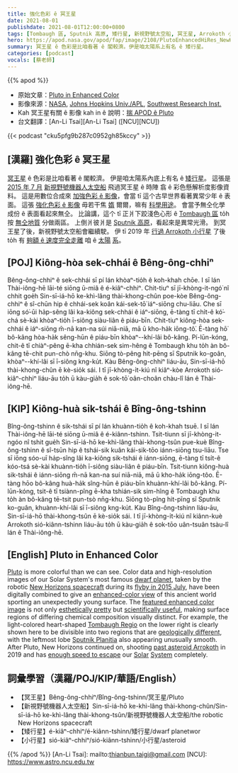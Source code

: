 ```yaml
---
title: 強化色彩 ê 冥王星
date: 2021-08-01
publishdate: 2021-08-01T12:00:00+0800
tags: [Tombaugh 區, Sputnik 高原, 矮行星, 新視野號太空船, 冥王星, Arrokoth 小行星]
hero: https://apod.nasa.gov/apod/fap/image/2108/PlutoEnhancedHiRes_NewHorizons_960.jpg
summary: 冥王星 ê 色彩是比咱看著 ê 閣較濟。伊是咱太陽系上有名 ê 矮行星。
categories: [podcast]
vocals: [蔡老師]
---
```


{{% apod %}}

- 原始文章：[Pluto in Enhanced Color](https://apod.nasa.gov/apod/ap210801.html)
- 影像來源：[NASA](https://www.nasa.gov/), [Johns Hopkins Univ./APL](https://www.jhuapl.edu/), [Southwest Research Inst.](https://www.swri.edu/)
- Kah 冥王星有關 ê 影像 kah in ê 說明：[揣 APOD ê Pluto](http://apod.nasa.gov/cgi-bin/apod/apod_search?tquery=Pluto)
- 台文翻譯：[An-Li Tsai][An-Li Tsai] ([NCU][NCU])

{{< podcast "cku5pfg9b287c0952gh85kccy" >}}

## [漢羅] 強化色彩 ê 冥王星
[冥王星][Pluto] ê 色彩是比咱看著 ê 閣較濟。
伊是咱太陽系內底上有名 ê [矮行星][dwarf planet]。
這張是 [2015 年 7 月][flyby in 2015 July] [新視野號機器人太空船][New Horizons spacecraft] 飛過冥王星 ê 時陣 翕 ê 彩色懸解析度影像資料。
這是用數位合成來 [加強色彩 ê 影像][enhanced-color view]，會當 tī 這个古早世界看著異常少年 ê 表面。
這張 [強化色彩 ê 影像][featured enhanced color image] 毋若干焦 [媠][esthetically pretty] 爾爾，嘛有 [科學用途][scientifically useful]。
會當予無仝化學成份 ê 表面看起來無仝。
比論講，這个 tī 正爿下跤淺色心形 ê [Tombaugh 區][Tombaugh Regio] to̍h 按 [無仝地質][geologically different] 分做兩區。
上倒爿彼爿是 [Sputnik 高原][Sputnik Planitia]，看起來是異常光滑。
到冥王星了後，新視野號太空船會繼續駛。
伊 tī 2019 年 [行過 Arrokoth 小行星][past asteroid Arrokoth] 了後 to̍h 有 [夠額 ê 速度完全走離][enough speed to escape] 咱 ê [太陽][Solar] [系][System]。




## [POJ] Kiông-hòa sek-chhái ê Bêng-ông-chhiⁿ
Bêng-ông-chhiⁿ ê sek-chhái sī pí lán khòaⁿ-tio̍h ê koh-khah chōe.
I sī lán Thài-iông-hē lāi-té siōng ū-miâ ê é-kiâⁿ-chhiⁿ.
Chit-tiuⁿ sī jī-khòng-it-ngó͘ nî chhit goe̍h Sin-sī-iá-hō ke-khì-lâng thài-khong-chûn poe-kòe Bêng-ông-chhiⁿ ê sî-chūn hip ê chhái-sek koân kái-sek-tō͘ iáⁿ-siōng chu-liāu.
Che sī iōng só͘-ūi ha̍p-sêng lâi ka-kiông sek-chhái ê iáⁿ-siōng, ē-tàng tī chi̍t-ê kó͘-chá sè-kài khòaⁿ-tio̍h ī-siông siàu-liân ê piáu-bīn.
Chit-tiuⁿ kiông-hòa sek-chhái ê iáⁿ-siōng m̄-nā kan-na súi niā-niā, mā ū kho-ha̍k iōng-tô͘.
Ē-tàng hō͘ bô-kâng hòa-ha̍k sêng-hūn ê piáu-bīn khòaⁿ--khí-lâi bô-kâng.
Pí-lūn-kóng, chit-ê tī chiàⁿ-pêng ē-kha chhián-sek sim-hêng ê Tombaugh khu to̍h àn bô-kâng tē-chit pun-chò nn̄g-khu.
Siōng tò-pêng hit-pēng sī Sputnik ko-goân, khòaⁿ--khí-lâi sī ī-siông kng-ku̍t.
Kàu Bêng-ông-chhiⁿ liáu-āu, Sin-sī-iá-hō thài-khong-chûn ē kè-sio̍k sái.
I tī jī-khòng-i̍t-kiú nî kiâⁿ-kòe Arrokoth sió-kiâⁿ-chhiⁿ liáu-āu to̍h ū kàu-gia̍h ê sok-tō͘ oân-choân chàu-lî lán ê Thài-iông-hē.


## [KIP] Kiông-huà sik-tshái ê Bîng-ông-tshinn
Bîng-ông-tshinn ê sik-tshái sī pí lán khuànn-tio̍h ê koh-khah tsuē.
I sī lán Thài-iông-hē lāi-té siōng ū-miâ ê é-kiânn-tshinn.
Tsit-tiunn sī jī-khòng-it-ngóo nî tshit gue̍h Sin-sī-iá-hō ke-khì-lâng thài-khong-tsûn pue-kuè Bîng-ông-tshinn ê sî-tsūn hip ê tshái-sik kuân kái-sik-tōo iánn-siōng tsu-liāu.
Tse sī iōng sóo-uī ha̍p-sîng lâi ka-kiông sik-tshái ê iánn-siōng, ē-tàng tī tsi̍t-ê kóo-tsá sè-kài khuànn-tio̍h ī-siông siàu-liân ê piáu-bīn.
Tsit-tiunn kiông-huà sik-tshái ê iánn-siōng m̄-nā kan-na suí niā-niā, mā ū kho-ha̍k iōng-tôo.
Ē-tàng hōo bô-kâng huà-ha̍k sîng-hūn ê piáu-bīn khuànn-khí-lâi bô-kâng.
Pí-lūn-kóng, tsit-ê tī tsiànn-pîng ē-kha tshián-sik sim-hîng ê Tombaugh khu to̍h àn bô-kâng tē-tsit pun-tsò nn̄g-khu.
Siōng tò-pîng hit-pīng sī Sputnik ko-guân, khuànn-khí-lâi sī ī-siông kng-ku̍t.
Kàu Bîng-ông-tshinn liáu-āu, Sin-sī-iá-hō thài-khong-tsûn ē kè-sio̍k sái.
I tī jī-khòng-i̍t-kiú nî kiânn-kuè Arrokoth sió-kiânn-tshinn liáu-āu to̍h ū kàu-gia̍h ê sok-tōo uân-tsuân tsàu-lî lán ê Thài-iông-hē.



## [English] Pluto in Enhanced Color
[Pluto][Pluto] is more colorful than we can see.
Color data and high-resolution images of our Solar System's most famous [dwarf planet][dwarf planet], taken by the robotic [New Horizons spacecraft][New Horizons spacecraft] during its [flyby in 2015 July][flyby in 2015 July], have been digitally combined to give an [enhanced-color view][enhanced-color view] of this ancient world sporting an unexpectedly young surface.
The [featured enhanced color image][featured enhanced color image] is not only [esthetically pretty][esthetically pretty] but [scientifically useful][scientifically useful], making surface regions of differing chemical composition visually distinct.
For example, the light-colored heart-shaped [Tombaugh Regio][Tombaugh Regio] on the lower right is clearly shown here to be divisible into two regions that are [geologically different][geologically different], with the leftmost lobe [Sputnik Planitia][Sputnik Planitia] also appearing unusually smooth.
After Pluto, New Horizons continued on, shooting [past asteroid Arrokoth][past asteroid Arrokoth] in 2019 and has [enough speed to escape][enough speed to escape] our [Solar][Solar] [System][System] completely.




## 詞彙學習（漢羅/POJ/KIP/華語/English）


- 【冥王星】Bêng-ông-chhiⁿ/Bîng-ông-tshinn/冥王星/Pluto
- 【新視野號機器人太空船】Sin-sī-iá-hō ke-khì-lâng thài-khong-chûn/Sin-sī-iá-hō ke-khì-lâng thài-khong-tsûn/新視野號機器人太空船/the robotic New Horizons spacecraft
- 【矮行星】é-kiâⁿ-chhiⁿ/é-kiânn-tshinn/矮行星/dwarf planetwor
- 【小行星】sió-kiâⁿ-chhiⁿ/sió-kiânn-tshinn/小行星/asteroid




{{% /apod %}}
[An-Li Tsai]: mailto:thianbun.taigi@gmail.com
[NCU]: https://www.astro.ncu.edu.tw

[copyright]: https://apod.nasa.gov/apod/fap/lib/about_apod.html#srapply

[Pluto]:https://solarsystem.nasa.gov/planets/dwarf-planets/pluto/overview/
[dwarf planet]:https://en.wikipedia.org/wiki/Dwarf_planet
[New Horizons spacecraft]:https://www.nasa.gov/mission_pages/newhorizons/spacecraft/index.html
[flyby in 2015 July]:https://apod.nasa.gov/apod/ap150714.html
[enhanced-color view]:https://solarsystem.nasa.gov/planets/dwarf-planets/pluto/in-depth/
[featured enhanced color image]:https://photojournal.jpl.nasa.gov/catalog/PIA19952
[esthetically pretty]:https://apod.nasa.gov/apod/ap130401.html
[scientifically useful]:http://littleheroes.s3.amazonaws.com/website_images/blog/science-project-a-3.jpg
[Tombaugh Regio]:https://en.wikipedia.org/wiki/Geography_of_Pluto#Tombaugh_Regio
[geologically different]:https://www.youtube.com/channel/UC7yXXCSR3_UB12gNWETiygA
[Sputnik Planitia]:https://en.wikipedia.org/wiki/Sputnik_Planitia
[past asteroid Arrokoth]:https://apod.nasa.gov/apod/ap191118.html
[enough speed to escape]:https://en.wikipedia.org/wiki/New_Horizons#Speed
[Solar]:https://solarsystem.nasa.gov/solar-system/our-solar-system/in-depth/
[System]:https://spaceplace.nasa.gov/menu/solar-system/

